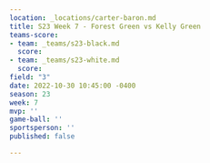 ```yaml
---
location: _locations/carter-baron.md
title: S23 Week 7 - Forest Green vs Kelly Green
teams-score:
- team: _teams/s23-black.md
  score: 
- team: _teams/s23-white.md
  score: 
field: "3"
date: 2022-10-30 10:45:00 -0400
season: 23
week: 7
mvp: ''
game-ball: ''
sportsperson: ''
published: false

---
```

